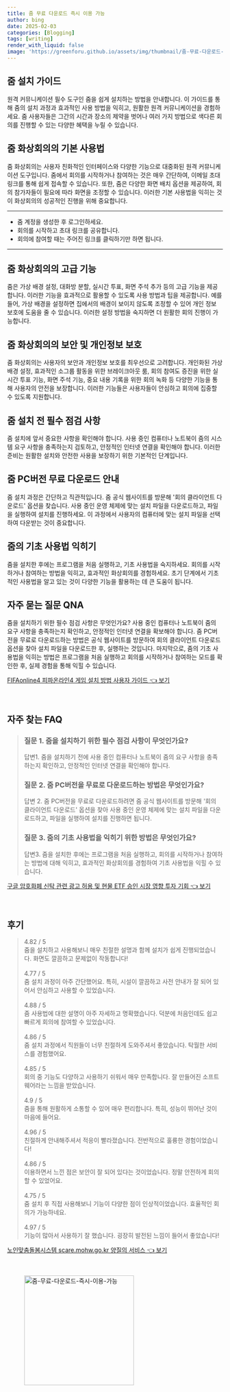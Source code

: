 ```yaml
---
title: 줌 무료 다운로드 즉시 이용 가능
author: bing
date: 2025-02-03
categories: [Blogging]
tags: [writing]
render_with_liquid: false
image: 'https://greenforu.github.io/assets/img/thumbnail/줌-무료-다운로드-즉시-이용-가능.webp'
---
```



<h2 id='줌_설치_가이드'>줌 설치 가이드</h2>

<p>원격 커뮤니케이션 필수 도구인 줌을 쉽게 설치하는 방법을 안내합니다. 이 가이드를 통해 줌의 설치 과정과 효과적인 사용 방법을 익히고, 원활한 원격 커뮤니케이션을 경험하세요. 줌 사용자들은 그간의 시간과 장소의 제약을 벗어나 여러 가지 방법으로 색다른 회의를 진행할 수 있는 다양한 혜택을 누릴 수 있습니다.</p>

<h2 id='줌_기본_사용법'>줌 화상회의의 기본 사용법</h2>

<p>줌 화상회의는 사용자 친화적인 인터페이스와 다양한 기능으로 대중화된 원격 커뮤니케이션 도구입니다. 줌에서 회의를 시작하거나 참여하는 것은 매우 간단하여, 이메일 초대 링크를 통해 쉽게 접속할 수 있습니다. 또한, 줌은 다양한 화면 배치 옵션을 제공하여, 회의 참가자들이 필요에 따라 화면을 조정할 수 있습니다. 이러한 기본 사용법을 익히는 것이 화상회의의 성공적인 진행을 위해 중요합니다.</p>

<hr />

<ul>
    <li>줌 계정을 생성한 후 로그인하세요.</li>
    <li>회의를 시작하고 초대 링크를 공유합니다.</li>
    <li>회의에 참여할 때는 주어진 링크를 클릭하기만 하면 됩니다.</li>
</ul>

<hr />

<h2 id='줌_고급_기능'>줌 화상회의의 고급 기능</h2>

<p>줌은 가상 배경 설정, 대화방 분할, 실시간 투표, 화면 주석 추가 등의 고급 기능을 제공합니다. 이러한 기능을 효과적으로 활용할 수 있도록 사용 방법과 팁을 제공합니다. 예를 들어, 가상 배경을 설정하면 집에서의 배경이 보이지 않도록 조정할 수 있어 개인 정보 보호에 도움을 줄 수 있습니다. 이러한 설정 방법을 숙지하면 더 원활한 회의 진행이 가능합니다.</p>

<h2 id='줌_보안_및_개인정보_보호'>줌 화상회의의 보안 및 개인정보 보호</h2>

<p>줌 화상회의는 사용자의 보안과 개인정보 보호를 최우선으로 고려합니다. 개인화된 가상 배경 설정, 효과적인 소그룹 활동을 위한 브레이크아웃 룸, 회의 참여도 증진을 위한 실시간 투표 기능, 화면 주석 기능, 중요 내용 기록을 위한 회의 녹화 등 다양한 기능을 통해 사용자의 안전을 보장합니다. 이러한 기능들은 사용자들이 안심하고 회의에 집중할 수 있도록 지원합니다.</p>

<h2 id='줌_설치_전_필수_점검_사항'>줌 설치 전 필수 점검 사항</h2>

<p>줌 설치에 앞서 중요한 사항을 확인해야 합니다. 사용 중인 컴퓨터나 노트북이 줌의 시스템 요구 사항을 충족하는지 검토하고, 안정적인 인터넷 연결을 확인해야 합니다. 이러한 준비는 원활한 설치와 안전한 사용을 보장하기 위한 기본적인 단계입니다.</p>

<h2 id='줌_PC_버전_무료_다운로드_안내'>줌 PC버전 무료 다운로드 안내</h2>

<p>줌 설치 과정은 간단하고 직관적입니다. 줌 공식 웹사이트를 방문해 '회의 클라이언트 다운로드' 옵션을 찾습니다. 사용 중인 운영 체제에 맞는 설치 파일을 다운로드하고, 파일을 실행하여 설치를 진행하세요. 이 과정에서 사용자의 컴퓨터에 맞는 설치 파일을 선택하여 다운받는 것이 중요합니다.</p>

<h2 id='줌의_기초_사용법_익히기'>줌의 기초 사용법 익히기</h2>

<p>줌을 설치한 후에는 프로그램을 처음 실행하고, 기초 사용법을 숙지하세요. 회의를 시작하거나 참여하는 방법을 익히고, 효과적인 화상회의를 경험하세요. 초기 단계에서 기초적인 사용법을 알고 있는 것이 다양한 기능을 활용하는 데 큰 도움이 됩니다.</p>

<h2 id='자주_묻는_질문_QNA'>자주 묻는 질문 QNA</h2>

<p>줌을 설치하기 위한 필수 점검 사항은 무엇인가요? 사용 중인 컴퓨터나 노트북이 줌의 요구 사항을 충족하는지 확인하고, 안정적인 인터넷 연결을 확보해야 합니다. 줌 PC버전을 무료로 다운로드하는 방법은 공식 웹사이트를 방문하여 회의 클라이언트 다운로드 옵션을 찾아 설치 파일을 다운로드한 후, 실행하는 것입니다. 마지막으로, 줌의 기초 사용법을 익히는 방법은 프로그램을 처음 실행하고 회의를 시작하거나 참여하는 모드를 확인한 후, 실제 경험을 통해 익힐 수 있습니다.</p>


<p><a class="click-button" title="FIFAonline4 피파온라인4 게임 설치 방법 사용자 가이드" href="https://greenforu.github.io/posts/FIFAonline4-%ED%94%BC%ED%8C%8C%EC%98%A8%EB%9D%BC%EC%9D%B84-%EA%B2%8C%EC%9E%84-%EC%84%A4%EC%B9%98-%EB%B0%A9%EB%B2%95-%EC%82%AC%EC%9A%A9%EC%9E%90-%EA%B0%80%EC%9D%B4%EB%93%9C/" rel="dofollow">FIFAonline4 피파온라인4 게임 설치 방법 사용자 가이드 👈 보기</a></p><br>
<h2 id='자주_찾는_FAQ'>자주 찾는 FAQ</h2>
<div itemscope="" itemtype="https://schema.org/FAQPage"> 
<blockquote> 
<div itemscope="" itemprop="mainEntity" itemtype="https://schema.org/Question"> 
<h3 itemprop="name">질문 1. 줌을 설치하기 위한 필수 점검 사항이 무엇인가요?</h3> 
<div itemscope="" itemprop="acceptedAnswer" itemtype="https://schema.org/Answer"> 
<span itemprop="text"> 
<p>답변1. 줌을 설치하기 전에 사용 중인 컴퓨터나 노트북이 줌의 요구 사항을 충족하는지 확인하고, 안정적인 인터넷 연결을 확인해야 합니다.</p> 
</span> 
</div> 
</div> 

<div itemscope="" itemprop="mainEntity" itemtype="https://schema.org/Question"> 
<h3 itemprop="name">질문 2. 줌 PC버전을 무료로 다운로드하는 방법은 무엇인가요?</h3> 
<div itemscope="" itemprop="acceptedAnswer" itemtype="https://schema.org/Answer"> 
<span itemprop="text"> 
<p>답변 2. 줌 PC버전을 무료로 다운로드하려면 줌 공식 웹사이트를 방문해 '회의 클라이언트 다운로드' 옵션을 찾아 사용 중인 운영 체제에 맞는 설치 파일을 다운로드하고, 파일을 실행하여 설치를 진행하면 됩니다.</p> 
</span> 
</div> 
</div> 

<div itemscope="" itemprop="mainEntity" itemtype="https://schema.org/Question"> 
<h3 itemprop="name">질문 3. 줌의 기초 사용법을 익히기 위한 방법은 무엇인가요?</h3> 
<div itemscope="" itemprop="acceptedAnswer" itemtype="https://schema.org/Answer"> 
<span itemprop="text"> 
<p>답변3. 줌을 설치한 후에는 프로그램을 처음 실행하고, 회의를 시작하거나 참여하는 방법에 대해 익히고, 효과적인 화상회의를 경험하여 기초 사용법을 익힐 수 있습니다.</p> 
</span> 
</div> 
</div> 
</blockquote> 
</div>
<p><a class="click-button" title="구글 암호화폐 신탁 관련 광고 허용 및 현물 ETF 승인 시장 영향 투자 기회" href="https://greenforu.github.io/posts/%EA%B5%AC%EA%B8%80-%EC%95%94%ED%98%B8%ED%99%94%ED%8F%90-%EC%8B%A0%ED%83%81-%EA%B4%80%EB%A0%A8-%EA%B4%91%EA%B3%A0-%ED%97%88%EC%9A%A9-%EB%B0%8F-%ED%98%84%EB%AC%BC-ETF-%EC%8A%B9%EC%9D%B8-%EC%8B%9C%EC%9E%A5-%EC%98%81%ED%96%A5-%ED%88%AC%EC%9E%90-%EA%B8%B0%ED%9A%8C/" rel="dofollow">구글 암호화폐 신탁 관련 광고 허용 및 현물 ETF 승인 시장 영향 투자 기회 👈 보기</a></p><br>
<h2 id='후기'>후기</h2>
<div itemscope itemtype="https://schema.org/Product">
  <blockquote>
  <div itemprop="review" itemscope itemtype="https://schema.org/Review">
      <div itemprop="reviewRating" itemscope itemtype="https://schema.org/Rating"> <span itemprop="ratingValue">4.82</span> / <span itemprop="bestRating">5</span> </div>
      <span itemprop="reviewBody">줌을 설치하고 사용해보니 매우 친절한 설명과 함께 설치가 쉽게 진행되었습니다. 화면도 깔끔하고 문제없이 작동합니다!</span>
  </div>
  <br>
  <div itemprop="review" itemscope itemtype="https://schema.org/Review">
      <div itemprop="reviewRating" itemscope itemtype="https://schema.org/Rating"> <span itemprop="ratingValue">4.77</span> / <span itemprop="bestRating">5</span> </div>
      <span itemprop="reviewBody">줌 설치 과정이 아주 간단했어요. 특히, 시설이 깔끔하고 사전 안내가 잘 되어 있어서 안심하고 사용할 수 있었습니다.</span>
  </div>
  <br>
  <div itemprop="review" itemscope itemtype="https://schema.org/Review">
      <div itemprop="reviewRating" itemscope itemtype="https://schema.org/Rating"> <span itemprop="ratingValue">4.88</span> / <span itemprop="bestRating">5</span> </div>
      <span itemprop="reviewBody">줌 사용법에 대한 설명이 아주 자세하고 명확했습니다. 덕분에 처음인데도 쉽고 빠르게 회의에 참여할 수 있었습니다.</span>
  </div>
  <br>
  <div itemprop="review" itemscope itemtype="https://schema.org/Review">
      <div itemprop="reviewRating" itemscope itemtype="https://schema.org/Rating"> <span itemprop="ratingValue">4.86</span> / <span itemprop="bestRating">5</span> </div>
      <span itemprop="reviewBody">줌 설치 과정에서 직원들이 너무 친절하게 도와주셔서 좋았습니다. 탁월한 서비스를 경험했어요.</span>
  </div>
  <br>
  <div itemprop="review" itemscope itemtype="https://schema.org/Review">
      <div itemprop="reviewRating" itemscope itemtype="https://schema.org/Rating"> <span itemprop="ratingValue">4.85</span> / <span itemprop="bestRating">5</span> </div>
      <span itemprop="reviewBody">회의 중 기능도 다양하고 사용하기 쉬워서 매우 만족합니다. 잘 만들어진 소프트웨어라는 느낌을 받았습니다.</span>
  </div>
  <br>
  <div itemprop="review" itemscope itemtype="https://schema.org/Review">
      <div itemprop="reviewRating" itemscope itemtype="https://schema.org/Rating"> <span itemprop="ratingValue">4.9</span> / <span itemprop="bestRating">5</span> </div>
      <span itemprop="reviewBody">줌을 통해 원활하게 소통할 수 있어 매우 편리합니다. 특히, 성능이 뛰어난 것이 마음에 들어요.</span>
  </div>
  <br>
  <div itemprop="review" itemscope itemtype="https://schema.org/Review">
      <div itemprop="reviewRating" itemscope itemtype="https://schema.org/Rating"> <span itemprop="ratingValue">4.96</span> / <span itemprop="bestRating">5</span> </div>
      <span itemprop="reviewBody">친절하게 안내해주셔서 적응이 빨라졌습니다. 전반적으로 훌륭한 경험이었습니다!</span>
  </div>
  <br>
  <div itemprop="review" itemscope itemtype="https://schema.org/Review">
      <div itemprop="reviewRating" itemscope itemtype="https://schema.org/Rating"> <span itemprop="ratingValue">4.86</span> / <span itemprop="bestRating">5</span> </div>
      <span itemprop="reviewBody">이용하면서 느낀 점은 보안이 잘 되어 있다는 것이었습니다. 정말 안전하게 회의할 수 있었어요.</span>
  </div>
  <br>
  <div itemprop="review" itemscope itemtype="https://schema.org/Review">
      <div itemprop="reviewRating" itemscope itemtype="https://schema.org/Rating"> <span itemprop="ratingValue">4.75</span> / <span itemprop="bestRating">5</span> </div>
      <span itemprop="reviewBody">줌 설치 후 직접 사용해보니 기능이 다양한 점이 인상적이었습니다. 효율적인 회의가 가능하네요.</span>
  </div>
  <br>
  <div itemprop="review" itemscope itemtype="https://schema.org/Review">
      <div itemprop="reviewRating" itemscope itemtype="https://schema.org/Rating"> <span itemprop="ratingValue">4.97</span> / <span itemprop="bestRating">5</span> </div>
      <span itemprop="reviewBody">기능이 많아서 사용하기 잘 했습니다. 굉장히 발전된 느낌이 들어서 좋았습니다!</span>
  </div>
  </blockquote>
</div>
<p><a class="click-button" title="노인맞춤돌봄시스템 scare.mohw.go.kr 양질의 서비스" href="https://greenforu.github.io/posts/%EB%85%B8%EC%9D%B8%EB%A7%9E%EC%B6%A4%EB%8F%8C%EB%B4%84%EC%8B%9C%EC%8A%A4%ED%85%9C-scare.mohw.go.kr-%EC%96%91%EC%A7%88%EC%9D%98-%EC%84%9C%EB%B9%84%EC%8A%A4/" rel="dofollow">노인맞춤돌봄시스템 scare.mohw.go.kr 양질의 서비스 👈 보기</a></p><br>
<figure class="image"><img src="https://greenforu.github.io/assets/img/thumbnail/줌-무료-다운로드-즉시-이용-가능.webp" alt="줌-무료-다운로드-즉시-이용-가능" width="256" height="256"></figure>